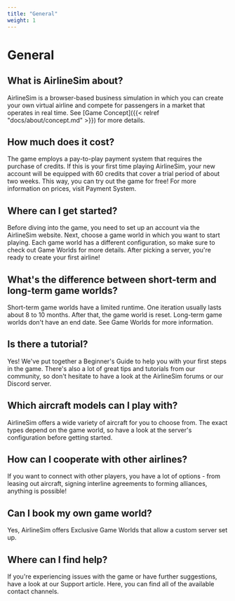 ```yaml
---
title: "General"
weight: 1
---
```


# General

## What is AirlineSim about?

AirlineSim is a browser-based business simulation in which you can create your own virtual airline and compete for passengers in a market that operates in real time. See [Game Concept]({{< relref "docs/about/concept.md" >}}) for more details.

## How much does it cost?

The game employs a pay-to-play payment system that requires the purchase of credits. If this is your first time playing AirlineSim, your new account will be equipped with 60 credits that cover a trial period of about two weeks. This way, you can try out the game for free! For more information on prices, visit Payment System.

## Where can I get started?

Before diving into the game, you need to set up an account via the AirlineSim website. Next, choose a game world in which you want to start playing. Each game world has a different configuration, so make sure to check out Game Worlds for more details. After picking a server, you're ready to create your first airline!

## What's the difference between short-term and long-term game worlds?

Short-term game worlds have a limited runtime. One iteration usually lasts about 8 to 10 months. After that, the game world is reset. Long-term game worlds don't have an end date. See Game Worlds for more information.

## Is there a tutorial?

Yes! We've put together a Beginner's Guide to help you with your first steps in the game. There's also a lot of great tips and tutorials from our community, so don't hesitate to have a look at the AirlineSim forums or our Discord server.

## Which aircraft models can I play with?

AirlineSim offers a wide variety of aircraft for you to choose from. The exact types depend on the game world, so have a look at the server's configuration before getting started.

## How can I cooperate with other airlines?

If you want to connect with other players, you have a lot of options - from leasing out aircraft, signing interline agreements to forming alliances, anything is possible!

## Can I book my own game world?

Yes, AirlineSim offers Exclusive Game Worlds that allow a custom server set up.

## Where can I find help?

If you're experiencing issues with the game or have further suggestions, have a look at our Support article. Here, you can find all of the available contact channels.
